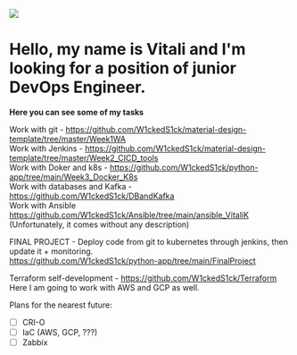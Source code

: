 ![](https://komarev.com/ghpvc/?username=W1ckedS1ck&label=Views+Since+Dec2021&color=blue)
# Hello, my name is Vitali and I'm looking for a position of junior DevOps Engineer.  

**Here you can see some of my tasks**  

Work with git -                 https://github.com/W1ckedS1ck/material-design-template/tree/master/Week1WA  
Work with Jenkins -             https://github.com/W1ckedS1ck/material-design-template/tree/master/Week2_CICD_tools  
Work with Doker and k8s -       https://github.com/W1ckedS1ck/python-app/tree/main/Week3_Docker_K8s  
Work with databases and Kafka - https://github.com/W1ckedS1ck/DBandKafka  
Work with Ansible               https://github.com/W1ckedS1ck/Ansible/tree/main/ansible_VitaliK  (Unfortunately, it comes without any description)

FINAL PROJECT - Deploy code from git to kubernetes through jenkins, then update it + monitoring.  
https://github.com/W1ckedS1ck/python-app/tree/main/FinalProject  

Terraform self-development - https://github.com/W1ckedS1ck/Terraform  
Here I am going to work with AWS and GCP as well.  



Plans for the nearest future:  
- [ ] CRI-O  
- [ ] IaC (AWS, GCP, ???)  
- [ ] Zabbix
